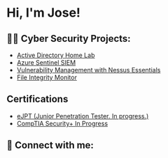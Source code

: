 <h1>Hi, I'm Jose! </h1>

<h2>👨‍💻 Cyber Security Projects:</h2>

- [Active Directory Home Lab](https://github.com/JourneyJ11/ActiveDirectoryLab)
- [Azure Sentinel SIEM](https://github.com/JourneyJ11/AzureSentinelLab)
- [Vulnerability Management with Nessus Essentials](https://github.com/JourneyJ11/NessusLab)
- [File Integrity Monitor](https://github.com/JourneyJ11/FileIntegrityMonitorLab)


<h2> Certifications</h2>

- [eJPT (Junior Penetration Tester. In progress.)]()
- [CompTIA Security+ In Progress]()

<h2> 🤳 Connect with me:</h2>


<!--
**** is a ✨ _special_ ✨ repository because its `README.md` (this file) appears on your GitHub profile.

Here are some ideas to get you started:

- 🔭 I’m currently working on ...
- 🌱 I’m currently learning ...
- 👯 I’m looking to collaborate on ...
- 🤔 I’m looking for help with ...
- 💬 Ask me about ...
- 📫 How to reach me: ...
- 😄 Pronouns: ...
- ⚡ Fun fact: ...
-->
